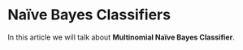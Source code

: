 # Naïve Bayes Classifiers

In this article we will talk about **Multinomial Naïve Bayes Classifier**.

